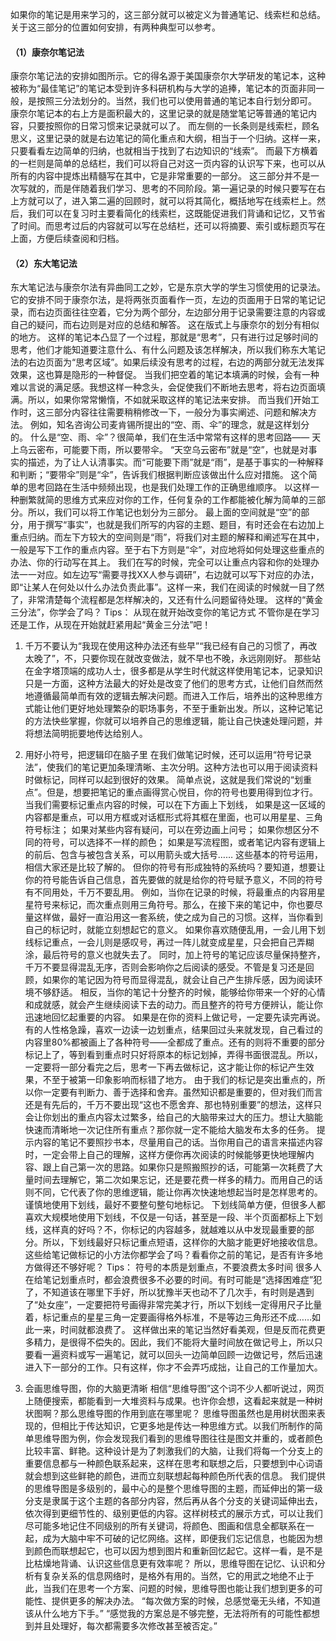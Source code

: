 如果你的笔记是用来学习的，这三部分就可以被定义为普通笔记、线索栏和总结。
关于这三部分的位置如何安排，有两种典型可以参考。 
#### （1）康奈尔笔记法
康奈尔笔记法的安排如图所示。它的得名源于美国康奈尔大学研发的笔记本，这种被称为“最佳笔记”的笔记本受到许多科研机构与大学的追捧，笔记本的页面非同一般，是按照三分法划分的。当然，我们也可以使用普通的笔记本自行划分即可。 
康奈尔笔记本的右上方是面积最大的，这里记录的就是随堂笔记等普通的笔记内容，只要按照你的日常习惯来记录就可以了。
而左侧的一长条则是线索栏，顾名思义，这里记录的就是右边笔记的简化重点和大纲，相当于一个归纳。这样一来，只要看看左边简单的归纳，也就相当于找到了右边知识的“线索”。
而最下方横着的一栏则是简单的总结栏，我们可以将自己对这一页内容的认识写下来，也可以从所有的内容中提炼出精髓写在其中，它是非常重要的一部分。 
这三部分并不是一次写就的，而是伴随着我们学习、思考的不同阶段。第一遍记录的时候只要写在右上方就可以了，进入第二遍的回顾时，就可以将其简化，概括地写在线索栏上。然后，我们可以在复习时主要看简化的线索栏，这既能促进我们背诵和记忆，又节省了时间。而思考过后的内容就可以写在总结栏，还可以将摘要、索引或标题页写在上面，方便后续查阅和归档。 
#### （2）东大笔记法
东大笔记法与康奈尔法有异曲同工之妙，它是东京大学的学生习惯使用的记录法。
它的安排不同于康奈尔法，是将两张页面看作一页，左边的页面用于日常的笔记记录，而右边页面往往空着，它分为两个部分，左边部分用于记录需要注意的内容或自己的疑问，而右边则是对应的总结和解答。
这在版式上与康奈尔的划分有相似的地方。 这样的笔记本凸显了一个过程，那就是“思考”，只有进行过足够时间的思考，他们才能知道要注意什么、有什么问题及该怎样解决，所以我们称东大笔记法的右边页面为“思考区域”。如果后续没有思考的过程，右边的两部分就无法发挥效果，这也算是隐形的一种督促。 当我们把空着的笔记本填满的时候，会有一种难以言说的满足感。我想这样一种念头，会促使我们不断地去思考，将右边页面填满。所以，如果你常常懒惰，不如就采取这样的笔记法来安排。 
而当我们开始工作时，这三部分内容往往需要稍稍修改一下，一般分为事实阐述、问题和解决方法。
例如，知名咨询公司麦肯锡所提出的“空、雨、伞”的理念，就是这样划分的。 
什么是“空、雨、伞”？很简单，我们在生活中常常有这样的思考回路—— 天上乌云密布，可能要下雨，所以要带伞。 
“天空乌云密布”就是“空”，也就是对事实的描述，为了让人认清事实。而“可能要下雨”就是“雨”，是基于事实的一种解释和判断；“要带伞”则是“伞”，告诉我们根据判断应该做出什么应对措施。
这个简单的思考回路在生活中频频出现，也是我们处理工作的正确思维顺序。 以这样一种删繁就简的思维方式来应对你的工作，任何复杂的工作都能被化解为简单的三部分。所以，我们可以将工作笔记也划分为三部分。
最上面的空间就是“空”的部分，用于撰写“事实”，也就是我们所写的内容的主题、题目，有时还会在右边加上重点归纳。而左下方较大的空间则是“雨”，将我们对主题的解释和阐述写在其中，一般是写下工作的重点内容。至于右下方则是“伞”，对应地将如何处理这些重点的办法、你的行动写在其上。 我们在写的时候，完全可以让重点内容和你的处理办法一一对应。如左边写“需要寻找XX人参与调研”，右边就可以写下对应的办法，即“让某人在何处以什么办法负责此事”。这样一来，我们在阅读的时候就一目了然了，非常清楚每个流程都是怎样解决的，又还有什么问题留待处理。 这样的“黄金三分法”，你学会了吗？ 
Tips：
从现在就开始改变你的笔记方式 不管你是在学习还是工作，从现在开始就赶紧用起“黄金三分法”吧！

1. 千万不要认为“我现在使用这种办法还有些早”“我已经有自己的习惯了，再改太晚了”，不，只要你现在就改变做法，就不早也不晚，永远刚刚好。 
    那些站在金字塔顶端的成功人士，很多都是从学生时代就这样使用笔记本，记录知识只是一方面，这种方法最大的好处是改变了他们的思考方式，让他们自然而然地遵循最简单而有效的逻辑去解决问题。而进入工作后，培养出的这种思维方式能让他们更好地处理繁杂的职场事务，不至于重新出发。所以，这种记笔记的方法快些掌握，你就可以培养自己的思维逻辑，能让自己快速处理问题，并将想法简明扼要地传达给别人。 

2. 用好小符号，把逻辑印在脑子里 在我们做笔记时候，还可以运用“符号记录法”，使我们的笔记更加条理清晰、主次分明。这种方法也可以用于阅读资料时做标记，同样可以起到很好的效果。 
简单点说，这就是我们常说的“划重点”。但是，想要把笔记的重点画得赏心悦目，你的符号也要用得到位才行。
当我们需要标记重点内容的时候，可以在下方画上下划线，
如果是这一区域的内容都是重点，可以用方框或对话框形式将其框在里面，也可以用星星、三角符号标注；
如果对某些内容有疑问，可以在旁边画上问号；
如果你想区分不同的符号，可以选择不一样的颜色；
如果是写流程图，或者笔记内容有逻辑上的前后、包含与被包含关系，可以用箭头或大括号……
这些基本的符号运用，相信大家还是比较了解的。 
但你的符号有形成独特的系统吗？要知道，想要让你的符号能告诉自己信息，首先要做的就是给你的符号赋予意义，不同的符号有不同用处，千万不要乱用。
例如，当你在记录的时候，将最重点的内容用星星符号来标记，而次重点则用三角符号。那么，在接下来的笔记中，你也要尽量这样做，最好一直沿用这一套系统，使之成为自己的习惯。这样，当你看到自己的标记时，就能立刻想起它的意义。 如果你喜欢随便乱用，一会儿用下划线标记重点，一会儿则是感叹号，再过一阵儿就变成星星，只会把自己弄糊涂，最后符号的意义也就失去了。
同时，加上符号的笔记应该尽量保持整齐，千万不要显得混乱无序，否则会影响你之后阅读的感受。不管是复习还是回顾，如果你的笔记因为符号而显得混乱，就会让自己产生排斥感，因为阅读环境不够舒适。
相反，当你的笔记十分整齐的时候，能够给你带来一个好的心情和成就感，就会产生继续阅读下去的动力。而且整齐的符号方便辨认，能让你迅速地回忆起重要的内容。 
如果是在你的资料上做记号，一定要先读完再说。有的人性格急躁，喜欢一边读一边划重点，结果回过头来就发现，自己看过的内容里80%都被画上了各种符号——全都成了重点。还有的则将不重要的部分标记上了，等到看到重点时只好将原本的标记划掉，弄得书面很混乱。所以，一定要将一部分看完之后，思考一下再去做标记，这才能让你的标记产生效果，不至于被第一印象影响而标错了地方。 
由于我们的标记是突出重点的，所以你一定要有判断力、善于选择和舍弃。虽然知识都是重要的，但对我们而言还是有先后的，千万不要出现“这也不愿舍弃、那也特别重要”的想法，这样只会让你划出的重点内容太过繁多，给自己的大脑带来过大的压力。想让大脑能快速而清晰地一次记住所有重点？那你就一定不能给大脑发布太多的任务。 提示内容的笔记不要照抄书本，尽量用自己的话。当你用自己的语言来描述内容时，一定会带上自己的理解，这样方便你再次阅读的时候能够更快地理解内容、跟上自己第一次的思路。如果你只是照搬照抄的话，可能第一次耗费了大量时间去理解它，第二次如果忘记，还是要花费一样多的精力。而用自己的话则不同，它代表了你的思维逻辑，能让你再次快速地想起当时是怎样思考的。 谨慎地使用下划线，最好不要整句整句地标记。 下划线简单方便，但很多人都喜欢大规模地使用下划线，不仅是一句话，甚至是一段、半个页面都标上下划线，这样真的好吗？不，你标记的内容越多，就越难以从中发现最重要的部分。所以，下划线最好只标记重点短语，这样你的大脑才能更好地接收信息。 这些给笔记做标记的小方法你都学会了吗？看看你之前的笔记，是否有许多地方做得还不够好呢？
Tips：
符号的本质是划重点，不要浪费太多时间 很多人在给笔记划重点时，都会浪费很多不必要的时间。有时可能是“选择困难症”犯了，不知道该在哪里下手好，所以犹豫半天也动不了几次手，有时则是遇到了“处女座”，一定要把符号画得非常完美才行，所以下划线一定得用尺子比量着，标记重点的星星三角一定要画得格外标准，不是等边三角形还不成……如此一来，时间就都浪费了。 这样做出来的笔记当然好看美观，但是反而花费更多精力，是很得不偿失的。因此，我们不能将大量时间放在做记号上，所以只要看一遍资料或写一遍笔记，就可以回头一边简单回顾一边做记号，然后迅速进入下一部分的工作。只有这样，你才不会弄巧成拙，让自己的工作量加大。 
3. 会画思维导图，你的大脑更清晰 相信“思维导图”这个词不少人都听说过，网页上随便搜索，都能看到一大堆资料与成果。也许你会想，这看起来就是一种树状图啊？那么思维导图的作用到底在哪里呢？ 思维导图虽然也是用树状图来表现的，但相比于传达知识，它更多地是传达一种思维方式。以我们所制作的简单思维导图为例，你会发现我们看到的思维导图往往是图文并重的，或者颜色比较丰富、鲜艳。这种设计是为了刺激我们的大脑，让我们将每一个分支上的重要信息都与一种颜色联系起来，这样在思考和联想之后，只要想到中心词语就会想到这些鲜艳的颜色，进而立刻联想起每种颜色所代表的信息。 我们提供的思维导图是多级别的，最中心的是整个思维导图的主题，而延伸出的第一级分支是隶属于这个主题的各部分内容，然后再从各个分支的关键词延伸出去，依次得到更细节性的、级别更低的内容。这样树枝式的展示方式，可以让我们尽可能多地记住不同级别的所有关键词，将颜色、图画和信息全都联系在一起，成为大脑中牢不可破的记忆网络。这样，即便我们忘记信息，也能因为想到颜色而联想起它，也可以因为想到图片和重新回忆起它。这样一看，是不是比枯燥地背诵、认识这些信息更有效率呢？ 所以，思维导图在记忆、认识和分析有复杂关系的信息网络时，是格外有用的。当然，它的用武之地绝不止于此，当我们在思考一个方案、问题的时候，思维导图也能让我们想到更多的可能性、提供更多的解决办法。 “每次做方案的时候，总感觉毫无头绪，不知道该从什么地方下手。” “感觉我的方案总是不够完整，无法将所有的可能性都想到并且处理好，每次都需要多次修改甚至被否定。”